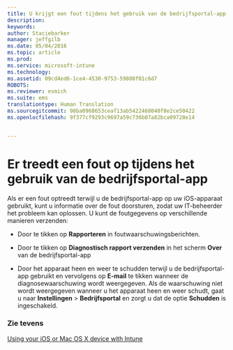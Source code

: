 ```yaml
---
title: U krijgt een fout tijdens het gebruik van de bedrijfsportal-app| Microsoft Intune
description: 
keywords: 
author: Staciebarker
manager: jeffgilb
ms.date: 05/04/2016
ms.topic: article
ms.prod: 
ms.service: microsoft-intune
ms.technology: 
ms.assetid: 09cd4ed6-1ce4-4530-9753-59808f01c6d7
ROBOTS: 
ms.reviewer: esmich
ms.suite: ems
translationtype: Human Translation
ms.sourcegitcommit: 98ba0968653ceaf13ab5422468040f8e2ce50422
ms.openlocfilehash: 9f377cf9293c9697a59c736b07a82bca09728e14


---
```



# Er treedt een fout op tijdens het gebruik van de bedrijfsportal-app

Als er een fout optreedt terwijl u de bedrijfsportal-app op uw iOS-apparaat gebruikt, kunt u informatie over de fout doorsturen, zodat uw IT-beheerder het probleem kan oplossen. U kunt de foutgegevens op verschillende manieren verzenden:

-   Door te tikken op **Rapporteren** in foutwaarschuwingsberichten.

-   Door te tikken op **Diagnostisch rapport verzenden** in het scherm **Over** van de bedrijfsportal-app

-   Door het apparaat heen en weer te schudden terwijl u de bedrijfsportal-app gebruikt en vervolgens op **E-mail** te tikken wanneer de diagnosewaarschuwing wordt weergegeven. Als de waarschuwing niet wordt weergegeven wanneer u het apparaat heen en weer schudt, gaat u naar **Instellingen** &gt; **Bedrijfsportal** en zorgt u dat de optie **Schudden** is ingeschakeld.


### Zie tevens
[Using your iOS or Mac OS X device with Intune](using-your-ios-or-mac-os-x-device-with-intune.md)


<!--HONumber=Jun16_HO4-->


